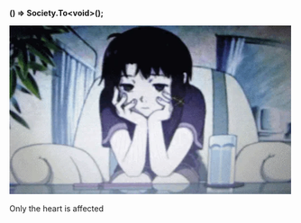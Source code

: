 **() => Society.To&lt;void&gt;();**

<body>
     <div>
        <img src="fsdfsf.gif" alt="Image" width="500" height="300">
    </div>
    <p></p>
</body>

Only the heart is affected
